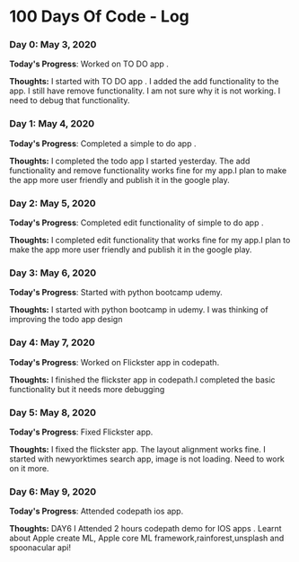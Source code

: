 # 100 Days Of Code - Log

### Day 0: May 3, 2020 


**Today's Progress**: Worked on TO DO app .

**Thoughts:** I started with TO DO app . I added the add functionality to the app. I still have remove functionality. I am not sure why it is not working. I need to debug that functionality.

### Day 1: May 4, 2020 


**Today's Progress**: Completed a simple to do app .

**Thoughts:** I completed the todo app I started yesterday. The add functionality and remove functionality works fine for my app.I plan to make the app more user friendly and publish it in the google play.

### Day 2: May 5, 2020 


**Today's Progress**: Completed edit functionality of simple to do app .

**Thoughts:** I completed edit functionality that works fine for my app.I plan to make the app more user friendly and publish it in the google play.
### Day 3: May 6, 2020 


**Today's Progress**: Started with python bootcamp udemy.

**Thoughts:** I started with python bootcamp in udemy. I was thinking of improving the todo app design

### Day 4: May 7, 2020 


**Today's Progress**: Worked on Flickster app in codepath.

**Thoughts:** I finished the flickster app in codepath.I completed the basic functionality but it needs more debugging
### Day 5: May 8, 2020 


**Today's Progress**: Fixed Flickster app.

**Thoughts:** I fixed the flickster app. The layout alignment works fine. I started with newyorktimes search app, image is not loading. Need to work on it more.

### Day 6: May 9, 2020 


**Today's Progress**: Attended codepath ios app.

**Thoughts:** DAY6 I Attended 2 hours codepath demo for IOS apps . Learnt about Apple create ML, Apple core ML framework,rainforest,unsplash and spoonacular api! 
